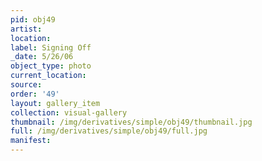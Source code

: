 ```yaml
---
pid: obj49
artist: 
location: 
label: Signing Off
_date: 5/26/06
object_type: photo
current_location: 
source: 
order: '49'
layout: gallery_item
collection: visual-gallery
thumbnail: /img/derivatives/simple/obj49/thumbnail.jpg
full: /img/derivatives/simple/obj49/full.jpg
manifest: 
---
```

